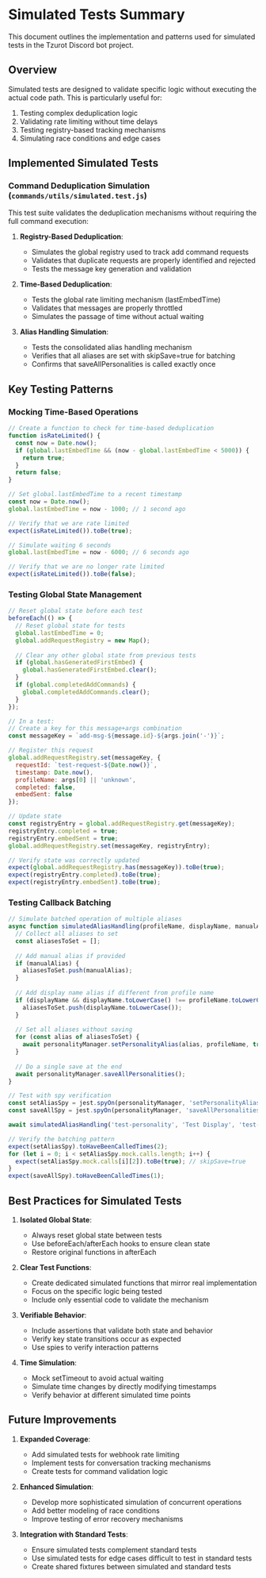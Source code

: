 # Simulated Tests Summary

This document outlines the implementation and patterns used for simulated tests in the Tzurot Discord bot project.

## Overview

Simulated tests are designed to validate specific logic without executing the actual code path. This is particularly useful for:

1. Testing complex deduplication logic
2. Validating rate limiting without time delays
3. Testing registry-based tracking mechanisms
4. Simulating race conditions and edge cases

## Implemented Simulated Tests

### Command Deduplication Simulation (`commands/utils/simulated.test.js`)

This test suite validates the deduplication mechanisms without requiring the full command execution:

1. **Registry-Based Deduplication**:
   - Simulates the global registry used to track add command requests
   - Validates that duplicate requests are properly identified and rejected
   - Tests the message key generation and validation

2. **Time-Based Deduplication**:
   - Tests the global rate limiting mechanism (lastEmbedTime)
   - Validates that messages are properly throttled
   - Simulates the passage of time without actual waiting

3. **Alias Handling Simulation**:
   - Tests the consolidated alias handling mechanism
   - Verifies that all aliases are set with skipSave=true for batching
   - Confirms that saveAllPersonalities is called exactly once

## Key Testing Patterns

### Mocking Time-Based Operations

```javascript
// Create a function to check for time-based deduplication
function isRateLimited() {
  const now = Date.now();
  if (global.lastEmbedTime && (now - global.lastEmbedTime < 5000)) {
    return true;
  }
  return false;
}

// Set global.lastEmbedTime to a recent timestamp
const now = Date.now();
global.lastEmbedTime = now - 1000; // 1 second ago

// Verify that we are rate limited
expect(isRateLimited()).toBe(true);

// Simulate waiting 6 seconds
global.lastEmbedTime = now - 6000; // 6 seconds ago

// Verify that we are no longer rate limited
expect(isRateLimited()).toBe(false);
```

### Testing Global State Management

```javascript
// Reset global state before each test
beforeEach(() => {
  // Reset global state for tests
  global.lastEmbedTime = 0;
  global.addRequestRegistry = new Map();
  
  // Clear any other global state from previous tests
  if (global.hasGeneratedFirstEmbed) {
    global.hasGeneratedFirstEmbed.clear();
  }
  if (global.completedAddCommands) {
    global.completedAddCommands.clear();
  }
});

// In a test:
// Create a key for this message+args combination
const messageKey = `add-msg-${message.id}-${args.join('-')}`;

// Register this request
global.addRequestRegistry.set(messageKey, {
  requestId: `test-request-${Date.now()}`,
  timestamp: Date.now(),
  profileName: args[0] || 'unknown',
  completed: false,
  embedSent: false
});

// Update state
const registryEntry = global.addRequestRegistry.get(messageKey);
registryEntry.completed = true;
registryEntry.embedSent = true;
global.addRequestRegistry.set(messageKey, registryEntry);

// Verify state was correctly updated
expect(global.addRequestRegistry.has(messageKey)).toBe(true);
expect(registryEntry.completed).toBe(true);
expect(registryEntry.embedSent).toBe(true);
```

### Testing Callback Batching

```javascript
// Simulate batched operation of multiple aliases
async function simulatedAliasHandling(profileName, displayName, manualAlias) {
  // Collect all aliases to set
  const aliasesToSet = [];
  
  // Add manual alias if provided
  if (manualAlias) {
    aliasesToSet.push(manualAlias);
  }
  
  // Add display name alias if different from profile name
  if (displayName && displayName.toLowerCase() !== profileName.toLowerCase()) {
    aliasesToSet.push(displayName.toLowerCase());
  }
  
  // Set all aliases without saving
  for (const alias of aliasesToSet) {
    await personalityManager.setPersonalityAlias(alias, profileName, true);
  }
  
  // Do a single save at the end
  await personalityManager.saveAllPersonalities();
}

// Test with spy verification
const setAliasSpy = jest.spyOn(personalityManager, 'setPersonalityAlias');
const saveAllSpy = jest.spyOn(personalityManager, 'saveAllPersonalities');

await simulatedAliasHandling('test-personality', 'Test Display', 'test-alias');

// Verify the batching pattern
expect(setAliasSpy).toHaveBeenCalledTimes(2);
for (let i = 0; i < setAliasSpy.mock.calls.length; i++) {
  expect(setAliasSpy.mock.calls[i][2]).toBe(true); // skipSave=true
}
expect(saveAllSpy).toHaveBeenCalledTimes(1);
```

## Best Practices for Simulated Tests

1. **Isolated Global State**:
   - Always reset global state between tests
   - Use beforeEach/afterEach hooks to ensure clean state
   - Restore original functions in afterEach

2. **Clear Test Functions**:
   - Create dedicated simulated functions that mirror real implementation
   - Focus on the specific logic being tested
   - Include only essential code to validate the mechanism

3. **Verifiable Behavior**:
   - Include assertions that validate both state and behavior
   - Verify key state transitions occur as expected
   - Use spies to verify interaction patterns

4. **Time Simulation**:
   - Mock setTimeout to avoid actual waiting
   - Simulate time changes by directly modifying timestamps
   - Verify behavior at different simulated time points

## Future Improvements

1. **Expanded Coverage**:
   - Add simulated tests for webhook rate limiting
   - Implement tests for conversation tracking mechanisms
   - Create tests for command validation logic

2. **Enhanced Simulation**:
   - Develop more sophisticated simulation of concurrent operations
   - Add better modeling of race conditions
   - Improve testing of error recovery mechanisms

3. **Integration with Standard Tests**:
   - Ensure simulated tests complement standard tests
   - Use simulated tests for edge cases difficult to test in standard tests
   - Create shared fixtures between simulated and standard tests